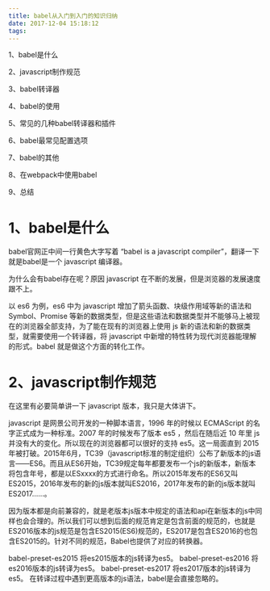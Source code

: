 ```yaml
---
title: babel从入门到入门的知识归纳
date: 2017-12-04 15:18:12
tags:
---
```

1、babel是什么

2、javascript制作规范

3、babel转译器

4、babel的使用

5、常见的几种babel转译器和插件

6、babel最常见配置选项

7、babel的其他

8、在webpack中使用babel

9、总结

# 1、babel是什么

babel官网正中间一行黄色大字写着 “babel is a javascript compiler”，翻译一下就是babel是一个 javascript 编译器。

为什么会有babel存在呢？原因 javascript 在不断的发展，但是浏览器的发展速度跟不上。

以 es6 为例，es6 中为 javascript 增加了箭头函数、块级作用域等新的语法和 Symbol、Promise 等新的数据类型，但是这些语法和数据类型并不能够马上被现在的浏览器全部支持，为了能在现有的浏览器上使用 js 新的语法和新的数据类型，就需要使用一个转译器，将 javascript 中新增的特性转为现代浏览器能理解的形式。babel 就是做这个方面的转化工作。

# 2、javascript制作规范

在这里有必要简单讲一下 javascript 版本，我只是大体讲下。

javascript 是网景公司开发的一种脚本语言，1996 年的时候以 ECMAScript 的名字正式成为一种标准。2007 年的时候发布了版本 es5 ，然后在随后近 10 年里 js 并没有大的变化。所以现在的浏览器都可以很好的支持 es5。这一局面直到 2015 年被打破。2015年6月，TC39（javascript标准的制定组织）公布了新版本的js语言——ES6。而且从ES6开始，TC39规定每年都要发布一个js的新版本，新版本将包含年号，都是以ESxxxx的方式进行命名。所以2015年发布的ES6又叫ES2015，2016年发布的新的js版本就叫ES2016，2017年发布的新的js版本就叫ES2017……。

因为版本都是向前兼容的，就是老版本js版本中规定的语法和api在新版本的js中同样也会合理的。所以我们可以想到后面的规范肯定是包含前面的规范的，也就是ES2016版本的js规范是包含ES2015(ES6)规范的，ES2017是包含ES2016的也包含ES2015的。针对不同的规范，Babel也提供了对应的转换器。

babel-preset-es2015 将es2015版本的js转译为es5。
babel-preset-es2016 将es2016版本的js转译为es5。
babel-preset-es2017 将es2017版本的js转译为es5。
在转译过程中遇到更高版本的js语法，babel是会直接忽略的。
